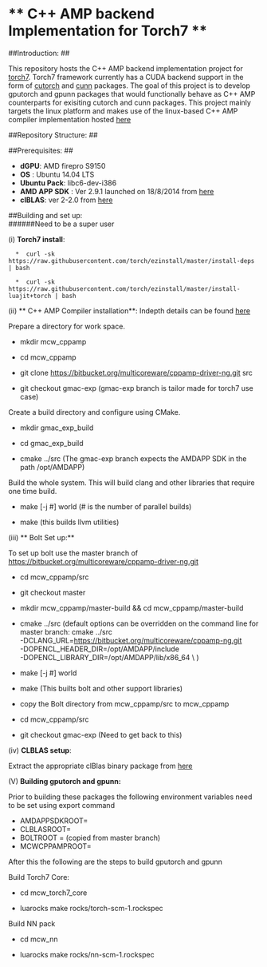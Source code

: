 # ** C++ AMP backend Implementation for Torch7 ** #

##Introduction: ##

This repository hosts the C++ AMP backend implementation project for  [torch7](http://torch.ch/). Torch7 framework currently has a CUDA backend support in the form of [cutorch](https://github.com/torch/cutorch) and [cunn](https://github.com/torch/cunn) packages. The goal of this project is to develop  gputorch and gpunn packages that would functionally behave as  C++ AMP counterparts for exisiting cutorch and cunn packages. This project mainly targets the linux platform and makes use of the linux-based C++ AMP compiler implementation hosted [here](https://bitbucket.org/multicoreware/cppamp-driver-ng/overview)



##Repository Structure: ##

##Prerequisites: ##
* **dGPU**:  AMD firepro S9150
* **OS** : Ubuntu 14.04 LTS
* **Ubuntu Pack**: libc6-dev-i386
* **AMD APP SDK** : Ver 2.9.1 launched on 18/8/2014 from [here](http://developer.amd.com/tools-and-sdks/opencl-zone/amd-accelerated-parallel-processing-app-sdk/)
* **clBLAS**: ver 2-2.0 from [here](https://github.com/clMathLibraries/clBLAS/releases)


##Building and set up:    
######Need to be a super user

(i) **Torch7 install**:

      *  curl -sk https://raw.githubusercontent.com/torch/ezinstall/master/install-deps | bash
  
      *  curl -sk https://raw.githubusercontent.com/torch/ezinstall/master/install-luajit+torch | bash
      


(ii)  ** C++ AMP Compiler installation**: Indepth details can be found [here](https://bitbucket.org/multicoreware/cppamp-driver-ng/overview)

Prepare a directory for work space.

   * mkdir mcw_cppamp

   * cd mcw_cppamp 
   
   * git clone https://bitbucket.org/multicoreware/cppamp-driver-ng.git src

   * git checkout gmac-exp (gmac-exp branch is tailor made for torch7 use case)

Create a build directory and configure using CMake.

  *  mkdir gmac_exp_build

  * cd gmac_exp_build

   * cmake ../src  (The gmac-exp branch expects the AMDAPP SDK in the path /opt/AMDAPP)

Build the whole system. This will build clang and other libraries that require one time build.

  * make [-j #] world           (# is the number of parallel builds)

  * make                        (this builds llvm utilities)
 
(iii) ** Bolt Set up:**

To set up bolt use the master branch of https://bitbucket.org/multicoreware/cppamp-driver-ng.git

  * cd mcw_cppamp/src

  * git checkout master

 *  mkdir mcw_cppamp/master-build && cd mcw_cppamp/master-build

 * cmake ../src (default options can be overridden on the command line for master branch:
  cmake ../src \
      -DCLANG_URL=https://bitbucket.org/multicoreware/cppamp-ng.git \
      -DOPENCL_HEADER_DIR=/opt/AMDAPP/include \
      -DOPENCL_LIBRARY_DIR=/opt/AMDAPP/lib/x86_64 \ )

*  make [-j #] world

*  make (This builts bolt and other support libraries)

*  copy the Bolt directory from mcw_cppamp/src to mcw_cppamp 

*  cd mcw_cppamp/src 

* git checkout gmac-exp (Need to get back to this)





(iv) **CLBLAS setup**:

Extract the appropriate clBlas binary package from [here](https://github.com/clMathLibraries/clBLAS/releases)

(V) **Building gputorch and gpunn:**

Prior to building these packages the following environment variables need to be set using export command

* AMDAPPSDKROOT=<path to AMD APP SDK>
* CLBLASROOT=<path to clBLAS binary pack>
* BOLTROOT =<path to Bolt Source> (copied from master branch)
* MCWCPPAMPROOT=<path to mcw_cppamp dir>

After this the following are the steps to build gputorch and gpunn

Build Torch7 Core:

  *  cd mcw_torch7_core

  *  luarocks make rocks/torch-scm-1.rockspec

Build NN pack

  * cd mcw_nn

  * luarocks make rocks/nn-scm-1.rockspec